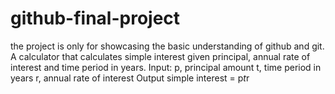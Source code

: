 # github-final-project
the project is only for showcasing the basic understanding of github and git.<br>
A calculator that calculates simple interest given principal, annual rate of interest and time period in years.
Input:
   p, principal amount
  t, time period in years
   r, annual rate of interest
Output
  simple interest = p*t*r
   
